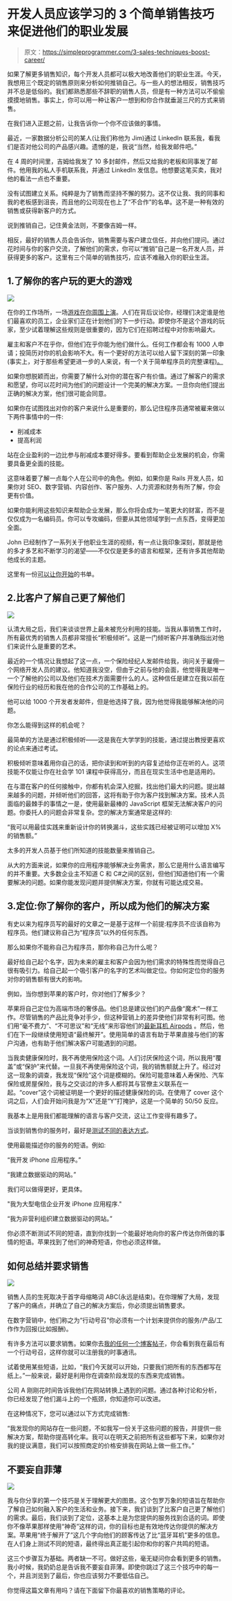 # 开发人员应该学习的 3 个简单销售技巧来促进他们的职业发展

> 原文：<https://simpleprogrammer.com/3-sales-techniques-boost-career/>

如果了解更多销售知识，每个开发人员都可以极大地改善他们的职业生涯。今天，我想用三个既定的销售原则来分析如何推销自己。与一些人的想法相反，销售技巧并不总是低俗的。我们都熟悉那些不辞职的销售人员，但是有一种方法可以不偷偷摸摸地销售。事实上，你可以用一种让客户一想到和你合作就垂涎三尺的方式来销售。

在我们进入正题之前，让我告诉你一个你不应该做的事情。

最近，一家数据分析公司的某人(让我们称他为 Jim)通过 LinkedIn 联系我，看我们是否对他公司的产品感兴趣。遗憾的是，我说“当然，给我发邮件吧。”

在 4 周的时间里，吉姆给我发了 10 多封邮件，然后又给我的老板和同事发了邮件。他用我的私人手机联系我，并通过 LinkedIn 发信息。他想要这笔买卖，我对他的看法一点也不重要。

没有试图建立关系。纯粹是为了销售而坚持不懈的努力。这不仅让我、我的同事和我的老板感到沮丧，而且他的公司现在也上了“不合作”的名单。这不是一种有效的销售或获得新客户的方式。

说到推销自己，记住黄金法则，不要像吉姆一样。

相反，最好的销售人员会告诉你，销售需要与客户建立信任，并向他们提问。通过花时间与你的客户交流，了解他们的需求，你可以“推销”自己是一名开发人员，并获得更多的客户。这里有三个简单的销售技巧，应该不难融入你的职业生涯。

## 1.了解你的客户玩的更大的游戏

![](img/5100b93e44989e36a233c60283449d47.png)

在你的工作场所，一场[游戏在你周围上演](https://www.new2code.com/2017/04/career-advice-for-programmers/)。人们在背后议论你，经理们决定谁是他们最喜欢的员工，企业家们正在计划他们的下一步行动。即使你不是这个游戏的玩家，至少试着理解这些规则是很重要的，因为它们在招聘过程中对你影响最大。

雇主和客户不在乎你，但他们在乎你能为他们做什么。任何工作都会有 1000 人申请；投简历对你的机会影响不大。有一个更好的方法可以给人留下深刻的第一印象(事实上，对于那些希望更进一步的人来说，有一个关于简单程序员的完整课程[)。](https://simpleprogrammer.com/products/developer-marketing)

如果你想脱颖而出，你需要了解什么对你的潜在客户有价值。通过了解客户的需求和愿望，你可以花时间为他们的问题设计一个完美的解决方案。一旦你向他们提出正确的解决方案，他们很可能会同意。

如果你在试图找出对你的客户来说什么是重要的，那么记住程序员通常被雇来做以下两件事情中的一件:

*   削减成本
*   提高利润

站在企业盈利的一边比参与削减成本要好得多。要看到帮助企业发展的机会，你需要具备更全面的技能。

这意味着要了解一点每个人在公司中的角色。例如，如果你是 Rails 开发人员，如果你对 SEO、数字营销、内容创作、客户服务、人力资源和财务有所了解，你会更有价值。

如果你能利用这些知识来帮助企业发展，那么你将会成为一笔更大的财富，而不是仅仅成为一名编码员。你可以专攻编码，但要从其他领域学到一点东西，变得更加全面。

John 已经制作了一系列关于他职业生涯的视频，有一点让我印象深刻，那就是他的多才多艺和不断学习的渴望——不仅仅是更多的语言和框架，还有许多其他帮助他成长的主题。

这里有一份[可以让你开始](https://simpleprogrammer.com/2014/12/08/books-read-year/)的书单。

## 2.比客户了解自己更了解他们

![](img/7d286495c04b2ba6683100d22579ee38.png)

认清大局之后，我们来谈谈世界上最未被充分利用的技能。当我从事销售工作时，所有最优秀的销售人员都非常擅长“积极倾听”。这是一门倾听客户并准确指出对他们来说什么是重要的艺术。

最近的一个情况让我想起了这一点，一个保险经纪人发邮件给我，询问关于雇佣一个网络开发人员的建议。他知道我没空，但由于之前与他的会面，他觉得我是唯一一个了解他的公司以及他们在技术方面需要什么的人。这种信任是建立在我以前在保险行业的经历和我在他的合作公司的工作基础上的。

他可以给 1000 个开发者发邮件，但是他选择了我，因为他觉得我能够解决他的问题。

你怎么能得到这样的机会呢？

最简单的方法是通过积极倾听——这是我在大学学到的技能，通过提出教授更喜欢的论点来通过考试。

积极倾听意味着用你自己的话，把你读到和听到的内容复述给你正在听的人。这项技能不仅能让你在社会学 101 课程中获得高分，而且在现实生活中也是适用的。

在与潜在客户的任何接触中，你都有机会深入挖掘，找出他们最大的问题。提出越来越多的问题，并倾听他们的回答，这将有助于你为客户找到解决方案。技术人员面临的最棘手的事情之一是，使用最新最棒的 JavaScript 框架无法解决客户的问题。你委托人的问题会非常复杂。您的解决方案通常是这样的:

“我可以用最佳实践来重新设计你的转换漏斗，这些实践已经被证明可以增加 X%的销售额。”

太多的开发人员基于他们所知道的技能数量来推销自己。

从大的方面来说，如果你的应用程序能够解决业务需求，那么它是用什么语言编写的并不重要。大多数企业主不知道 C 和 C#之间的区别，但他们知道他们有一个需要解决的问题。如果你能发现问题并提供解决方案，你就有可能达成交易。

## 3.定位:你了解你的客户，所以成为他们的解决方案

有史以来为程序员写的最好的文章之一是基于这样一个前提:程序员不应该自称为程序员。他们建议称自己为“程序员”以外的任何东西。

那么如果你不能称自己为程序员，那你称自己为什么呢？

最好给自己起个名字，因为未来的雇主和客户会因为他们需求的特殊性而觉得自己很有吸引力。给自己起一个吸引客户的名字的艺术叫做定位。你如何定位你的服务对你的销售额有很大的影响。

例如，当你想到苹果的客户时，你对他们了解多少？

苹果将自己定位为高端市场的奢侈品。他们总是建议他们的产品像“魔术”一样工作。尽管销售的产品比竞争对手少，但这种营销上的差异使他们非常有利可图。他们用“毫不费力”、“不可思议”和“无线”来形容他们的[最新耳机 Airpods](https://www.apple.com/ie/airpods/) 。然后，他们在下一段继续使用短语“最终解开”。使用简单的语言有助于苹果直接与他们的客户沟通，也有助于他们解决客户可能遇到的问题。

当我卖健康保险时，我不再使用保险这个词。人们讨厌保险这个词，所以我用“覆盖”或“保护”来代替。一旦我不再使用保险这个词，我的销售额就上升了。经过对这一现象的调查，我发现“保险”这个词是模糊的。保险可能意味着人寿保险、汽车保险或房屋保险，我与之交谈过的许多人都将其与官僚主义联系在一起。“cover”这个词被证明是一个更好的描述健康保险的词。在使用了 cover 这个词之后，人们会开始问我是为“X”还是“Y”打掩护，这是一个简单的 50/50 反应。

我基本上是用我们都能理解的语言与客户交流，这让工作变得有趣多了。

当谈到销售你的服务时，最好是[测试不同的表达方式](http://www.amazon.com/exec/obidos/ASIN/B00O3QEFSK/makithecompsi-20)。

使用最能描述你的服务的短语。例如:

“我开发 iPhone 应用程序。”

“我建立数据驱动的网站。”

我们可以做得更好，更具体。

"我为大型电信企业开发 iPhone 应用程序."

“我为非营利组织建立数据驱动的网站。”

你必须不断测试不同的短语，直到你找到一个能最好地向你的客户传达你所做的事情的短语。苹果找到了他们的神奇短语，你也必须这样做。

## 如何总结并要求销售

![](img/f75cf9091edd72ff2e86fc22d6a78ac6.png)

销售人员的生死取决于首字母缩略词 ABC(永远是结束)。在你理解了大局，发现了客户的痛点，并确立了自己的解决方案后，你必须提出销售要求。

在数字营销中，他们称之为“行动号召”你必须有一个计划来提供你的服务/产品/工作作为回报(比如报酬)。

有许多方法可以要求销售。如果你去[我的任何一个博客帖子](https://www.new2code.com/)，你会看到我在最后有一个行动号召，这样你就可以注册我的时事通讯。

试着使用某些短语，比如，“我们今天就可以开始，只要我们把所有的东西都写在纸上。”一般来说，最好是利用你在调查阶段发现的东西来完成销售。

公司 A 刚刚花时间告诉我他们在网站转换上遇到的问题。通过各种讨论和分析，你已经发现了他们漏斗上的一个瓶颈，你知道你可以改进。

在这种情况下，您可以通过以下方式完成销售:

“我发现你的网站存在一些问题，不如我写一份关于这些问题的报告，并提供一些解决方案，帮助你提高转化率。我可以在明天之前把所有这些都写下来，如果你对我的提议满意，我们可以按照商定的价格安排我在网站上做一些工作。”

## 不要妄自菲薄

![](img/e62085e7928e3468159aab693bbbc419.png)

我与你分享的第一个技巧是关于理解更大的图景。这个包罗万象的短语旨在帮助你了解自己如何融入客户的生活和业务。接下来，我们谈到了比客户自己更了解他们的需求。最后，我们谈到了定位，这基本上是为您提供的服务找到合适的词。即使你不像苹果那样使用“神奇”这样的词，你的目标也是有效地传达你提供的解决方案。苹果用“终于解开了”这几个字向他们的顾客传达了比“蓝牙耳机”更多的信息。在人们身上测试不同的短语，最终得出真正能引起你和你的客户共鸣的短语。

这三个步骤互为基础。两者缺一不可。做好这些，毫无疑问你会看到更多的销售。我小时候，我奶奶总是告诉我不要妄自菲薄。即使你跳过了这三个技巧中的每一个，并且浏览到了最后，你也应该努力不要低估自己。

你觉得这篇文章有用吗？请在下面留下你最喜欢的销售策略的评论。